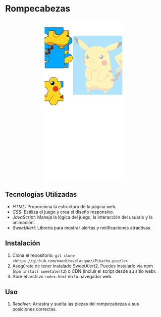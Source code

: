 # Rompecabezas

<div align="center">
   <img src="img/pikachu-puzzle.jpg" width="251" height="518">
</div>

## Tecnologías Utilizadas

* *HTML:* Proporciona la estructura de la página web.
* *CSS:* Estiliza el juego y crea el diseño responsivo.
* *JavaScript:* Maneja la lógica del juego, la interacción del usuario y la animación.
* *SweetAlert:* Librería para mostrar alertas y notificaciones atractivas.

## Instalación

1. Clona el repositorio: `git clone <https://github.com/nanditavelasquez/Pikachu-puzzle>`
2. Asegúrate de tener instalado SweetAlert2. Puedes instalarlo vía npm (`npm install sweetalert2`) o CDN (incluir el script desde su sitio web).
3. Abre el archivo `index.html` en tu navegador web.

## Uso

1. *Resolver:* Arrastra y suelta las piezas del rompecabezas a sus posiciones correctas.
